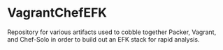 # VagrantChefEFK
Repository for various artifacts used to cobble together Packer, Vagrant, and Chef-Solo in order to build out an EFK stack for rapid analysis.
